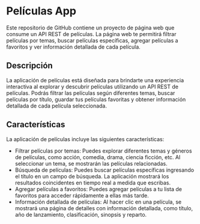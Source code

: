 # Películas App
Este repositorio de GitHub contiene un proyecto de página web que consume un API REST de películas. La página web te permitirá filtrar películas por temas, buscar películas específicas, agregar películas a favoritos y ver información detallada de cada película.

## Descripción
La aplicación de películas está diseñada para brindarte una experiencia interactiva al explorar y descubrir películas utilizando un API REST de películas. Podrás filtrar las películas según diferentes temas, buscar películas por título, guardar tus películas favoritas y obtener información detallada de cada película seleccionada.

## Características
La aplicación de películas incluye las siguientes características:

* Filtrar películas por temas: Puedes explorar diferentes temas y géneros de películas, como acción, comedia, drama, ciencia ficción, etc. Al seleccionar un tema, se mostrarán las películas relacionadas.
* Búsqueda de películas: Puedes buscar películas específicas ingresando el título en un campo de búsqueda. La aplicación mostrará los resultados coincidentes en tiempo real a medida que escribas.
* Agregar películas a favoritos: Puedes agregar películas a tu lista de favoritos para acceder rápidamente a ellas más tarde.
* Información detallada de películas: Al hacer clic en una película, se mostrará una página de detalles con información detallada, como título, año de lanzamiento, clasificación, sinopsis y reparto.
